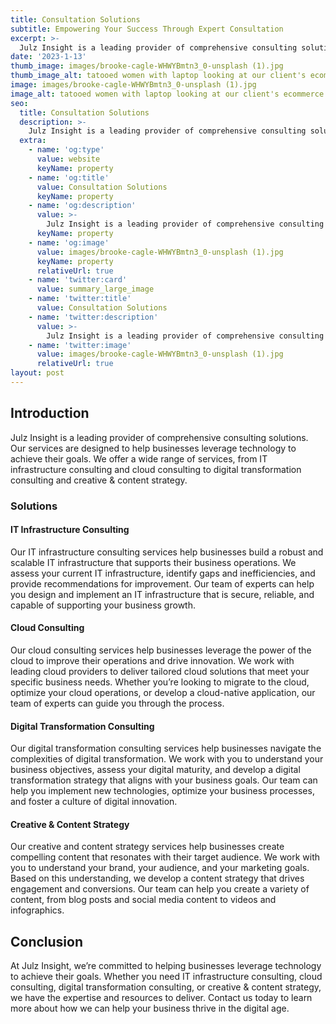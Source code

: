 ```yaml
---
title: Consultation Solutions
subtitle: Empowering Your Success Through Expert Consultation
excerpt: >-
  Julz Insight is a leading provider of comprehensive consulting solutions. Our services are designed to help businesses leverage technology to achieve their goals. We offer a wide range of services, from IT infrastructure consulting and cloud consulting to digital transformation consulting and creative & content strategy.
date: '2023-1-13'
thumb_image: images/brooke-cagle-WHWYBmtn3_0-unsplash (1).jpg
thumb_image_alt: tatooed women with laptop looking at our client's ecommerce store with a smile on her face
image: images/brooke-cagle-WHWYBmtn3_0-unsplash (1).jpg
image_alt: tatooed women with laptop looking at our client's ecommerce store with a smile on her face
seo:
  title: Consultation Solutions
  description: >-
    Julz Insight is a leading provider of comprehensive consulting solutions. Our services are designed to help businesses leverage technology to achieve their goals. We offer a wide range of services, from IT infrastructure consulting and cloud consulting to digital transformation consulting and creative & content strategy.
  extra:
    - name: 'og:type'
      value: website
      keyName: property
    - name: 'og:title'
      value: Consultation Solutions
      keyName: property
    - name: 'og:description'
      value: >-
        Julz Insight is a leading provider of comprehensive consulting solutions. Our services are designed to help businesses leverage technology to achieve their goals. We offer a wide range of services, from IT infrastructure consulting and cloud consulting to digital transformation consulting and creative & content strategy.
      keyName: property
    - name: 'og:image'
      value: images/brooke-cagle-WHWYBmtn3_0-unsplash (1).jpg
      keyName: property
      relativeUrl: true
    - name: 'twitter:card'
      value: summary_large_image
    - name: 'twitter:title'
      value: Consultation Solutions
    - name: 'twitter:description'
      value: >-
        Julz Insight is a leading provider of comprehensive consulting solutions. Our services are designed to help businesses leverage technology to achieve their goals. We offer a wide range of services, from IT infrastructure consulting and cloud consulting to digital transformation consulting and creative & content strategy.
    - name: 'twitter:image'
      value: images/brooke-cagle-WHWYBmtn3_0-unsplash (1).jpg
      relativeUrl: true
layout: post
---
```


## Introduction
Julz Insight is a leading provider of comprehensive consulting solutions. Our services are designed to help businesses leverage technology to achieve their goals. We offer a wide range of services, from IT infrastructure consulting and cloud consulting to digital transformation consulting and creative & content strategy.

### Solutions
#### IT Infrastructure Consulting
Our IT infrastructure consulting services help businesses build a robust and scalable IT infrastructure that supports their business operations. We assess your current IT infrastructure, identify gaps and inefficiencies, and provide recommendations for improvement. Our team of experts can help you design and implement an IT infrastructure that is secure, reliable, and capable of supporting your business growth.

#### Cloud Consulting
Our cloud consulting services help businesses leverage the power of the cloud to improve their operations and drive innovation. We work with leading cloud providers to deliver tailored cloud solutions that meet your specific business needs. Whether you’re looking to migrate to the cloud, optimize your cloud operations, or develop a cloud-native application, our team of experts can guide you through the process.

#### Digital Transformation Consulting
Our digital transformation consulting services help businesses navigate the complexities of digital transformation. We work with you to understand your business objectives, assess your digital maturity, and develop a digital transformation strategy that aligns with your business goals. Our team can help you implement new technologies, optimize your business processes, and foster a culture of digital innovation.

#### Creative & Content Strategy
Our creative and content strategy services help businesses create compelling content that resonates with their target audience. We work with you to understand your brand, your audience, and your marketing goals. Based on this understanding, we develop a content strategy that drives engagement and conversions. Our team can help you create a variety of content, from blog posts and social media content to videos and infographics.

## Conclusion
At Julz Insight, we’re committed to helping businesses leverage technology to achieve their goals. Whether you need IT infrastructure consulting, cloud consulting, digital transformation consulting, or creative & content strategy, we have the expertise and resources to deliver. Contact us today to learn more about how we can help your business thrive in the digital age.
